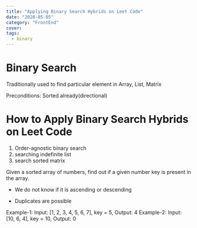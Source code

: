 ```yaml
---
title: "Applying Binary Search Hybrids on Leet Code"
date: "2020-05-05"
category: "FrontEnd"
cover:
tags:
  - binary
---
```


# Binary Search 
Traditionally used to find particular element in Array, List, Matrix

Preconditions: Sorted already(directional)


# How to Apply Binary Search Hybrids on Leet Code

1. Order-agnostic binary search
2. searching indefinite list
3. search sorted matrix


Given a sorted array of numbers, find out if a given number key is present in the array.
- We do not know if it is ascending or descending

- Duplicates are possible

Example-1: Input: [1, 2, 3, 4, 5, 6, 7], key = 5, Output: 4
Example-2: Input: [10, 6, 4], key = 10, Output: 0

```js
  
```

